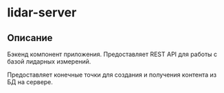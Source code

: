 # lidar-server

## Описание
Бэкенд компонент приложения. Предоставляет REST API для работы с базой 
лидарных измерений.

Предоставляет конечные точки для создания и получения контента из БД на сервере.

